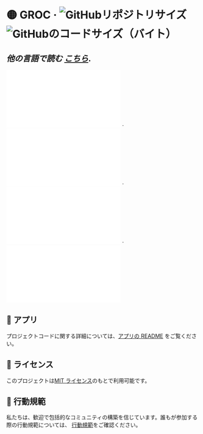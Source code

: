 # 🟡 GROC &middot; ![GitHubリポジトリサイズ][1] ![GitHubのコードサイズ（バイト）][2]

## _他の言語で読む [こちら](./)_.

![🇦🇩  カタルーニャ語][3] ·
![🇬🇧 英語][4] ·
![🇰🇷 韓国語][5] ·
![🇪🇸 スペイン語][6]

## 🚀 アプリ

プロジェクトコードに関する詳細については、[アプリの README](../../app/README.md)
をご覧ください。

## 📃 ライセンス

このプロジェクトは[MIT ライセンス](../../LICENSE)のもとで利用可能です。

## 🤝 行動規範

私たちは、歓迎で包括的なコミュニティの構築を信じています。誰もが参加する際の行動規範については、
[行動規範](../../CODE_OF_CONDUCT.md)をご確認ください。

[1]: https://img.shields.io/github/repo-size/sergih28/groc?style=for-the-badge&logo=github&label=Repo&labelColor=333&color=6cc644
[2]: https://img.shields.io/github/languages/code-size/sergih28/groc?style=for-the-badge&logo=visualstudiocode&label=Code&labelColor=0078d7&color=gray
[3]: ./README.cat.md
[4]: ../../README.md
[5]: ./README.kr.md
[6]: ./README.es.md
